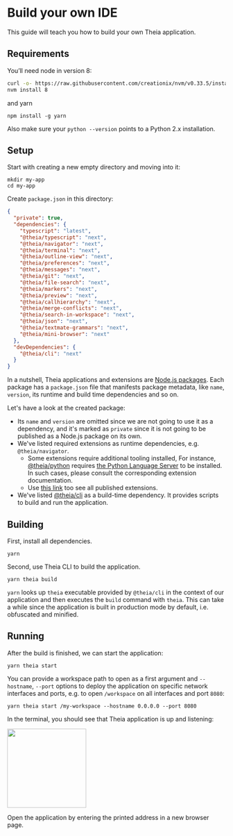 # Build your own IDE

This guide will teach you how to build your own Theia application.

## Requirements

You’ll need node in version 8:

```bash
curl -o- https://raw.githubusercontent.com/creationix/nvm/v0.33.5/install.sh | bash
nvm install 8
```

and yarn

```
npm install -g yarn
```

Also make sure your `python --version` points to a Python 2.x installation.

## Setup

Start with creating a new empty directory and moving into it:

    mkdir my-app
    cd my-app

Create `package.json` in this directory:

```json
{
  "private": true,
  "dependencies": {
    "typescript": "latest",
    "@theia/typescript": "next",
    "@theia/navigator": "next",
    "@theia/terminal": "next",
    "@theia/outline-view": "next",
    "@theia/preferences": "next",
    "@theia/messages": "next",
    "@theia/git": "next",
    "@theia/file-search": "next",
    "@theia/markers": "next",
    "@theia/preview": "next",
    "@theia/callhierarchy": "next",
    "@theia/merge-conflicts": "next",
    "@theia/search-in-workspace": "next",
    "@theia/json": "next",
    "@theia/textmate-grammars": "next",
    "@theia/mini-browser": "next"
  },
  "devDependencies": {
    "@theia/cli": "next"
  }
}
```

In a nutshell, Theia applications and extensions are [Node.js packages](https://nodesource.com/blog/the-basics-of-package-json-in-node-js-and-npm/). Each package has a `package.json` file that manifests package metadata, 
like `name`, `version`, its runtime and build time dependencies and so on.

Let's have a look at the created package:
  - Its `name` and `version` are omitted since we are not going to use it as a dependency, and 
    it's marked as `private` since it is not going to be published as a Node.js package on its own.
  - We've listed required extensions as runtime dependencies, e.g. `@theia/navigator`.
    - Some extensions require additional tooling installed,
    For instance, [@theia/python](https://www.npmjs.com/package/@theia/python) requires 
    [the Python Language Server](https://github.com/sourcegraph/python-langserver) to be installed.
    In such cases, please consult the corresponding extension documentation.
    - Use [this link](https://www.npmjs.com/search?q=keywords:theia-extension) too see all published extensions.
  - We've listed [@theia/cli](https://www.npmjs.com/package/@theia/cli) as a build-time dependency. It provides scripts to build and run the application.

## Building

First, install all dependencies.

    yarn

Second, use Theia CLI to build the application.

    yarn theia build

`yarn` looks up `theia` executable provided by `@theia/cli` in the context of our application
and then executes the `build` command with `theia`.
This can take a while since the application is built in production mode by default, 
i.e. obfuscated and minified.

## Running

After the build is finished, we can start the application:

    yarn theia start

You can provide a workspace path to open as a first argument
and `--hostname`, `--port` options to deploy the application on specific network interfaces and ports,
e.g. to open `/workspace` on all interfaces and port `8080`:

    yarn theia start /my-workspace --hostname 0.0.0.0 --port 8080

In the terminal, you should see that Theia application is up and listening:

<img src="https://user-images.githubusercontent.com/3082655/44617667-1c053000-a867-11e8-8eba-750daeb295a9.png" height="182px" />

Open the application by entering the printed address in a new browser page.
